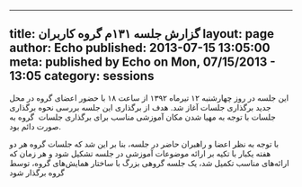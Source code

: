 ----------
title: گزارش جلسه ۱۳۱م گروه کاربران
layout: page
author: Echo
published: 2013-07-15 13:05:00
meta: published by Echo on Mon, 07/15/2013 - 13:05
category: sessions
----------
این جلسه در روز چهارشنبه ۱۲ تیرماه ۱۳۹۲ از ساعت ۱۸ با حضور اعضای گروه در محل
جدید برگذاری جلسات آغاز شد. هدف از برگذاری این جلسه بررسی نحوه برگذاری جلسات
با توجه به مهیا شدن مکان آموزشی مناسب برای برگذاری جلسات  گروه به صورت دائم
بود.


<!--more-->



با توجه به نظر اعضا و راهبران حاضر در جلسه، بنا بر این شد که جلسات گروه هر دو
هفته یکبار با تکیه بر ارائه موضوعات آموزشی در جلسه تشکیل شود و هر زمان که
ارائه‌های مناسب تکمیل شد، یک جلسه گروهی بزرگ با ساختار همایش‌های گروه، توسط
گروه برگذار شود
